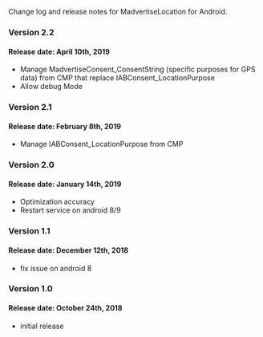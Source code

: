 Change log and release notes for MadvertiseLocation for Android.

### Version 2.2
#### Release date: April 10th, 2019

 - Manage MadvertiseConsent_ConsentString (specific purposes for GPS data) from CMP that replace IABConsent_LocationPurpose
 - Allow debug Mode

### Version 2.1
#### Release date: February 8th, 2019

 - Manage IABConsent_LocationPurpose from CMP

### Version 2.0
#### Release date: January 14th, 2019

 - Optimization accuracy
 - Restart service on android 8/9

### Version 1.1
#### Release date: December 12th, 2018

 - fix issue on android 8

### Version 1.0
#### Release date: October 24th, 2018

 - initial release
